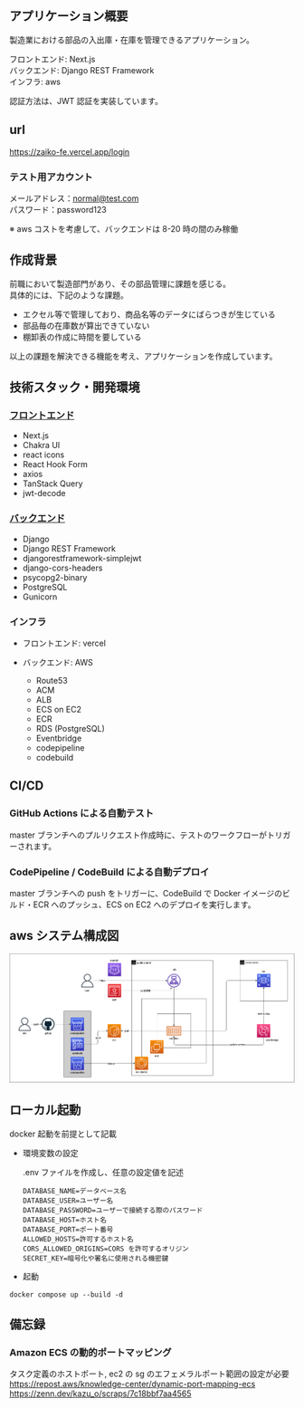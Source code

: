 ## アプリケーション概要

製造業における部品の入出庫・在庫を管理できるアプリケーション。

フロントエンド: Next.js  
バックエンド: Django REST Framework  
インフラ: aws

認証方法は、JWT 認証を実装しています。

## url

https://zaiko-fe.vercel.app/login

### テスト用アカウント

メールアドレス：normal@test.com  
パスワード：password123

※ aws コストを考慮して、バックエンドは 8-20 時の間のみ稼働

## 作成背景

前職において製造部門があり、その部品管理に課題を感じる。  
具体的には、下記のような課題。

- エクセル等で管理しており、商品名等のデータにばらつきが生じている
- 部品毎の在庫数が算出できていない
- 棚卸表の作成に時間を要している

以上の課題を解決できる機能を考え、アプリケーションを作成しています。

## 技術スタック・開発環境

### [フロントエンド](https://github.com/goayasushi/zaiko-fe)

- Next.js
- Chakra UI
- react icons
- React Hook Form
- axios
- TanStack Query
- jwt-decode

### [バックエンド](https://github.com/goayasushi/zaiko-be)

- Django
- Django REST Framework
- djangorestframework-simplejwt
- django-cors-headers
- psycopg2-binary
- PostgreSQL
- Gunicorn

### インフラ

- フロントエンド: vercel

- バックエンド: AWS
  - Route53
  - ACM
  - ALB
  - ECS on EC2
  - ECR
  - RDS (PostgreSQL)
  - Eventbridge
  - codepipeline
  - codebuild

## CI/CD

### GitHub Actions による自動テスト

master ブランチへのプルリクエスト作成時に、テストのワークフローがトリガーされます。

### CodePipeline / CodeBuild による自動デプロイ

master ブランチへの push をトリガーに、CodeBuild で Docker イメージのビルド・ECR へのプッシュ、ECS on EC2 へのデプロイを実行します。

## aws システム構成図

![aws システム構成図](config_diagram/configuration.png)

## ローカル起動

docker 起動を前提として記載

- 環境変数の設定

  .env ファイルを作成し、任意の設定値を記述

  ```
  DATABASE_NAME=データベース名
  DATABASE_USER=ユーザー名
  DATABASE_PASSWORD=ユーザーで接続する際のパスワード
  DATABASE_HOST=ホスト名
  DATABASE_PORT=ポート番号
  ALLOWED_HOSTS=許可するホスト名
  CORS_ALLOWED_ORIGINS=CORS を許可するオリジン
  SECRET_KEY=暗号化や署名に使用される機密鍵
  ```

- 起動

```
docker compose up --build -d
```

## 備忘録

### Amazon ECS の動的ポートマッピング

タスク定義のホストポート, ec2 の sg のエフェメラルポート範囲の設定が必要  
https://repost.aws/knowledge-center/dynamic-port-mapping-ecs  
https://zenn.dev/kazu_o/scraps/7c18bbf7aa4565
